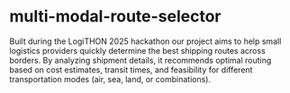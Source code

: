 # multi-modal-route-selector
Built during the LogiTHON 2025 hackathon our project aims to help small logistics providers quickly determine the best shipping routes across borders. By analyzing shipment details, it recommends optimal routing based on cost estimates, transit times, and feasibility for different transportation modes (air, sea, land, or combinations).
